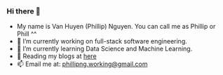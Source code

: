 ### Hi there 👋
- My name is Van Huyen (Phillip) Nguyen. You can call me as Phillip or Phill ^^
- 🔭 I’m currently working on full-stack software engineering.
- 🌱 I’m currently learning Data Science and Machine Learning.
- 👯 Reading my blogs at [here](https://phillipng.netlify.app/)
- 📫 Email me at: phillipng.working@gmail.com

